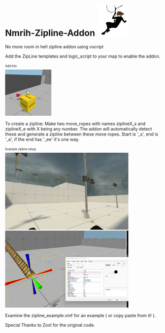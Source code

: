 # Nmrih-Zipline-Addon <img src="img/zipline-icon.jpg" data-canonical-src="img/zipline-icon.jpg" width="100" height="100" />
No more room in hell zipline addon using vscript



Add the ZipLine templates and logic_script to your map to enable the addon.
<summary><sub><sup>Add this</sup></sub></summary>
<img src="img/hammerplusplus_jkSDByua9v.png" data-canonical-src="img/hammerplusplus_jkSDByua9v.png" width="150" height="150" />

To create a zipline:
Make two move_ropes with names ziplineX_s and ziplineX_e with X being any number. The addon will automatically detect these and generate a zipline between these move ropes.
Start is '_s', end is '_e', if the end has '_ee' it's one way.

<summary><sub><sup> Example zipline setup </sup></sub></summary>
<img src="img/nmrih_9RBbFzdUJY.jpg" data-canonical-src="img/nmrih_9RBbFzdUJY.jpg" width="400" height="250" /><img src="img/hammerplusplus_hJnnd8vYch.png" data-canonical-src="img/hammerplusplus_hJnnd8vYch.png" width="400" height="250" />



Examine the zipline_example.vmf for an example ( or copy paste from it! ).

Special Thanks to Zool for the original code.

